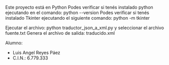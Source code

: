 Este proyecto está en Python
Podes verificar si tenés instalado python ejecutando en el comando: python --version
Podes verificar si tenés instalado Tkinter ejecutando el siguiente comando: python -m tkinter

Ejecutar el archivo: python traductor_json_a_xml.py y seleccionar el archivo fuente.txt
Genera el archivo de salida: traducido.xml

Alumno:
 * Luis Angel Reyes Páez
 * C.I.N.: 6.779.333